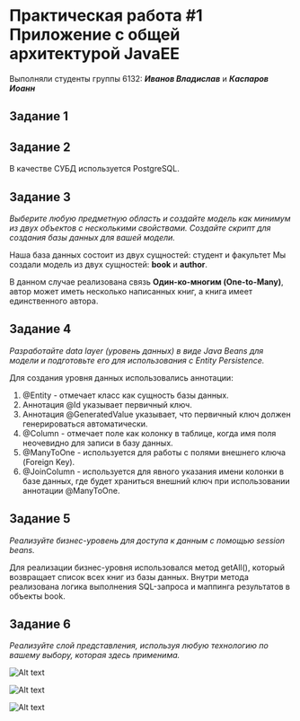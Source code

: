 # Практическая работа #1  Приложение с общей архитектурой JavaEE
Выполняли студенты группы 6132: ***Иванов Владислав*** и ***Каспаров Иоанн***  

## Задание 1 ##


## Задание 2 ##
В качестве СУБД используется PostgreSQL.

## Задание 3 ##

_Выберите любую предметную область и создайте модель как минимум из двух объектов с несколькими свойствами.
Создайте скрипт для создания базы данных для вашей модели._

Наша база данных состоит из двух сущностей: студент и факультет
Мы создали модель из двух сущностей: **book** и **author**.

В данном случае реализована связь **Один-ко-многим (One-to-Many)**, автор может иметь несколько написанных книг, а книга имеет единственного автора.


## Задание 4 ##
_Разработайте data layer (уровень данных) в виде Java Beans для модели и подготовьте его для использования с Entity Persistence._

Для создания уровня данных использовались аннотации:

1. @Entity - отмечает класс как сущность базы данных.
2. Аннотация @Id указывает первичный ключ.
3. Аннотация @GeneratedValue указывает, что первичный ключ должен генерироваться автоматически.
4. @Column - отмечает поле как колонку в таблице, когда имя поля неочевидно для записи в базу данных.
5. @ManyToOne - используется для работы с полями внешнего ключа (Foreign Key).
6. @JoinColumn - используется для явного указания имени колонки в базе данных, где будет храниться внешний ключ при использовании аннотации @ManyToOne.

## Задание 5 ##

_Реализуйте бизнес-уровень для доступа к данным с помощью session beans._

Для реализации бизнес-уровня использовался метод getAll(), который возвращает список всех книг из базы данных. Внутри метода реализована логика выполнения SQL-запроса и маппинга результатов в объекты book.

## Задание 6 ##
_Реализуйте слой представления, используя любую технологию по вашему выбору, которая здесь применима._

![Alt text](Screenshot_3.png)


![Alt text](Screenshot_1.png)


![Alt text](Screenshot_2.png)



